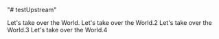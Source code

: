 "# testUpstream" 

Let's take over the World.
Let's take over the World.2
Let's take over the World.3
Let's take over the World.4
